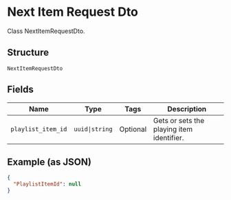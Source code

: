 
# Next Item Request Dto

Class NextItemRequestDto.

## Structure

`NextItemRequestDto`

## Fields

| Name | Type | Tags | Description |
|  --- | --- | --- | --- |
| `playlist_item_id` | `uuid\|string` | Optional | Gets or sets the playing item identifier. |

## Example (as JSON)

```json
{
  "PlaylistItemId": null
}
```

